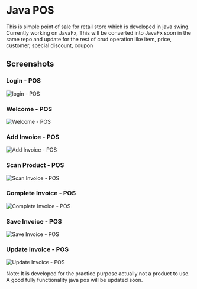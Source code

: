 # Java POS
This is simple point of sale for retail store which is developed in java swing. Currently working on JavaFx, This will be converted into JavaFx soon in the same repo and update for the rest of crud operation like item, price, customer, special discount, coupon 

## Screenshots

### Login - POS
![login - POS](https://raw.github.com/inforkgodara/java-pos/master/screenshots/java-pos-login.png?raw=true "java-pos")

### Welcome - POS
![Welcome - POS](https://raw.github.com/inforkgodara/java-pos/master/screenshots/java-pos-welcome-page.png?raw=true "java-pos")

### Add Invoice - POS
![Add Invoice - POS](https://raw.github.com/inforkgodara/java-pos/master/screenshots/java-pos-add-invoice-page.png?raw=true "java-pos")

### Scan Product - POS
![Scan Invoice - POS](https://raw.github.com/inforkgodara/java-pos/master/screenshots/java-pos-scan-product.png?raw=true "java-pos")

### Complete Invoice - POS
![Complete Invoice - POS](https://raw.github.com/inforkgodara/java-pos/master/screenshots/java-pos-complete-invoice.png?raw=true "java-pos")

### Save Invoice - POS
![Save Invoice - POS](https://raw.github.com/inforkgodara/java-pos/master/screenshots/java-pos-saved-invoice.png?raw=true "java-pos")

### Update Invoice - POS
![Update Invoice - POS](https://raw.github.com/inforkgodara/java-pos/master/screenshots/java-pos-update-invoice.png?raw=true "java-pos")

Note: It is developed for the practice purpose actually not a product to use. A good fully functionality java pos will be updated soon.
